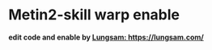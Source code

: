 # Metin2-skill warp enable

**edit code and enable by [Lungsam: https://lungsam.com/ ](https://lungsam.com/)**

